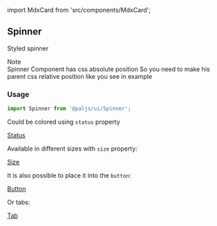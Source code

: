 import MdxCard from 'src/components/MdxCard';

<MdxCard>

## Spinner

Styled spinner

<div class="note note-info">
  <div class="note-title">Note</div>
  <div class="note-body">
    Spinner Component has css absolute position So you need to make his parent
    css relative position like you see in example
  </div>
</div>

### Usage

```jsx
import Spinner from '@paljs/ui/Spinner';
```

Could be colored using `status` property

[Status](demo://Status.tsx)

Available in different sizes with `size` property:

[Size](demo://Size.tsx)

It is also possible to place it into the `button`:

[Button](demo://Button.tsx)

Or tabs:

[Tab](demo://Tab.tsx)

</MdxCard>
